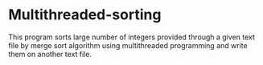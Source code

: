 # Multithreaded-sorting
This program sorts large number of integers provided through a given text file by merge sort algorithm using multithreaded programming and write them on another text file.

